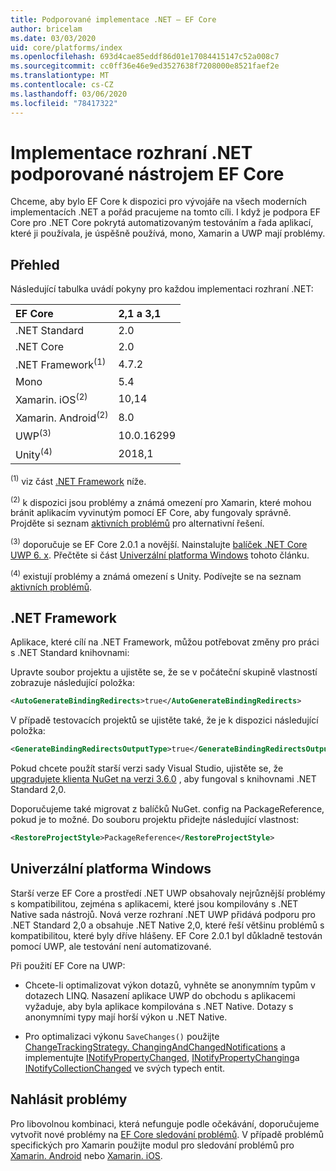 ```yaml
---
title: Podporované implementace .NET – EF Core
author: bricelam
ms.date: 03/03/2020
uid: core/platforms/index
ms.openlocfilehash: 693d4cae85eddf86d01e17084415147c52a008c7
ms.sourcegitcommit: cc0ff36e46e9ed3527638f7208000e8521faef2e
ms.translationtype: MT
ms.contentlocale: cs-CZ
ms.lasthandoff: 03/06/2020
ms.locfileid: "78417322"
---
```

# <a name="net-implementations-supported-by-ef-core"></a>Implementace rozhraní .NET podporované nástrojem EF Core

Chceme, aby bylo EF Core k dispozici pro vývojáře na všech moderních implementacích .NET a pořád pracujeme na tomto cíli. I když je podpora EF Core pro .NET Core pokrytá automatizovaným testováním a řada aplikací, které ji používala, je úspěšně používá, mono, Xamarin a UWP mají problémy.

## <a name="overview"></a>Přehled

Následující tabulka uvádí pokyny pro každou implementaci rozhraní .NET:

| EF Core                       | 2,1 a 3,1 |
|:------------------------------|:------------|
| .NET Standard                 | 2.0         |
| .NET Core                     | 2.0         |
| .NET Framework<sup>(1)</sup>  | 4.7.2       |
| Mono                          | 5.4         |
| Xamarin. iOS<sup>(2)</sup>     | 10,14       |
| Xamarin. Android<sup>(2)</sup> | 8.0         |
| UWP<sup>(3)</sup>             | 10.0.16299  |
| Unity<sup>(4)</sup>           | 2018,1      |

<sup>(1)</sup> viz část [.NET Framework](#net-framework) níže.

<sup>(2)</sup> k dispozici jsou problémy a známá omezení pro Xamarin, které mohou bránit aplikacím vyvinutým pomocí EF Core, aby fungovaly správně. Projděte si seznam [aktivních problémů](https://github.com/aspnet/entityframeworkCore/issues?q=is%3Aopen+is%3Aissue+label%3Aarea-xamarin) pro alternativní řešení.

<sup>(3)</sup> doporučuje se EF Core 2.0.1 a novější. Nainstalujte [balíček .NET Core UWP 6. x](https://www.nuget.org/packages/Microsoft.NETCore.UniversalWindowsPlatform/). Přečtěte si část [Univerzální platforma Windows](#universal-windows-platform) tohoto článku.

<sup>(4)</sup> existují problémy a známá omezení s Unity. Podívejte se na seznam [aktivních problémů](https://github.com/aspnet/entityframeworkCore/issues?q=is%3Aopen+is%3Aissue+label%3Aarea-unity).

## <a name="net-framework"></a>.NET Framework

Aplikace, které cílí na .NET Framework, můžou potřebovat změny pro práci s .NET Standard knihovnami:

Upravte soubor projektu a ujistěte se, že se v počáteční skupině vlastností zobrazuje následující položka:

``` xml
<AutoGenerateBindingRedirects>true</AutoGenerateBindingRedirects>
```

V případě testovacích projektů se ujistěte také, že je k dispozici následující položka:

``` xml
<GenerateBindingRedirectsOutputType>true</GenerateBindingRedirectsOutputType>
```

Pokud chcete použít starší verzi sady Visual Studio, ujistěte se, že [upgradujete klienta NuGet na verzi 3.6.0](https://www.nuget.org/downloads) , aby fungoval s knihovnami .NET Standard 2,0.

Doporučujeme také migrovat z balíčků NuGet. config na PackageReference, pokud je to možné. Do souboru projektu přidejte následující vlastnost:

``` xml
<RestoreProjectStyle>PackageReference</RestoreProjectStyle>
```

## <a name="universal-windows-platform"></a>Univerzální platforma Windows

Starší verze EF Core a prostředí .NET UWP obsahovaly nejrůznější problémy s kompatibilitou, zejména s aplikacemi, které jsou kompilovány s .NET Native sada nástrojů. Nová verze rozhraní .NET UWP přidává podporu pro .NET Standard 2,0 a obsahuje .NET Native 2,0, které řeší většinu problémů s kompatibilitou, které byly dříve hlášeny. EF Core 2.0.1 byl důkladně testován pomocí UWP, ale testování není automatizované.

Při použití EF Core na UWP:

* Chcete-li optimalizovat výkon dotazů, vyhněte se anonymním typům v dotazech LINQ. Nasazení aplikace UWP do obchodu s aplikacemi vyžaduje, aby byla aplikace kompilována s .NET Native. Dotazy s anonymními typy mají horší výkon u .NET Native.

* Pro optimalizaci výkonu `SaveChanges()` použijte [ChangeTrackingStrategy. ChangingAndChangedNotifications](/dotnet/api/microsoft.entityframeworkcore.changetrackingstrategy) a implementujte [INotifyPropertyChanged](https://msdn.microsoft.com/library/system.componentmodel.inotifypropertychanged.aspx), [INotifyPropertyChanging](https://msdn.microsoft.com/library/system.componentmodel.inotifypropertychanging.aspx)a [INotifyCollectionChanged](https://msdn.microsoft.com/library/system.collections.specialized.inotifycollectionchanged.aspx) ve svých typech entit.

## <a name="report-issues"></a>Nahlásit problémy

Pro libovolnou kombinaci, která nefunguje podle očekávání, doporučujeme vytvořit nové problémy na [EF Core sledování problémů](https://github.com/aspnet/entityframeworkcore/issues/new). V případě problémů specifických pro Xamarin použijte modul pro sledování problémů pro [Xamarin. Android](https://github.com/xamarin/xamarin-android/issues/new) nebo [Xamarin. iOS](https://github.com/xamarin/xamarin-macios/issues/new).
